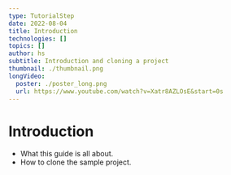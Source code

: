 ```yaml
---
type: TutorialStep
date: 2022-08-04
title: Introduction
technologies: []
topics: []
author: hs
subtitle: Introduction and cloning a project
thumbnail: ./thumbnail.png
longVideo:
  poster: ./poster_long.png
  url: https://www.youtube.com/watch?v=Xatr8AZLOsE&start=0s
---
```


# Introduction

* What this guide is all about.
* How to clone the sample project.